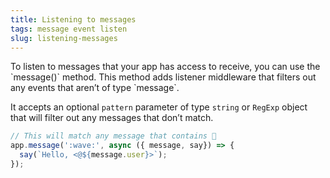 ```yaml
---
title: Listening to messages
tags: message event listen
slug: listening-messages
---
```


<div class="section_content">
To listen to messages that your app has access to receive, you can use the `message()` method. This method adds listener middleware that filters out any events that aren’t of type `message`.

It accepts an optional `pattern` parameter of type `string` or `RegExp` object that will filter out any messages that don’t match.
</div>

```javascript
// This will match any message that contains 👋
app.message(':wave:', async ({ message, say}) => {
  say(`Hello, <@${message.user}>`);
});
```
